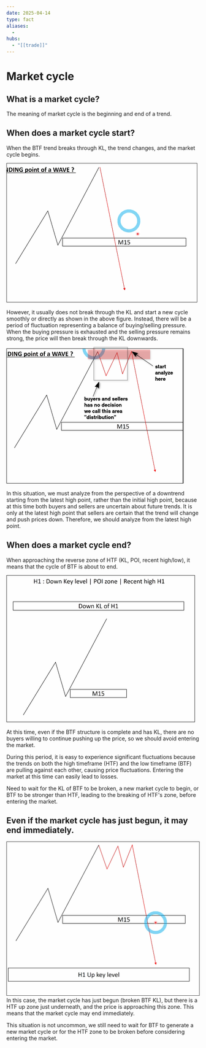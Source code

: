 ```yaml
---
date: 2025-04-14
type: fact
aliases:
  -
hubs:
  - "[[trade]]"
---
```


# Market cycle

## What is a market cycle?

The meaning of market cycle is the beginning and end of a trend.


## When does a market cycle start?

When the BTF trend breaks through KL, the trend changes, and the market cycle begins.

![market-cycle-start-smoothly.png](../assets/imgs/market-cycle-start-smoothly.png)

However, it usually does not break through the KL and start a new cycle smoothly or directly as shown in the above figure. Instead, there will be a period of fluctuation representing a balance of buying/selling pressure. When the buying pressure is exhausted and the selling pressure remains strong, the price will then break through the KL downwards.

![fluctuation-then-break-KL.png](../assets/imgs/fluctuation-then-break-KL.png)

In this situation, we must analyze from the perspective of a downtrend starting from the latest high point, rather than the initial high point, because at this time both buyers and sellers are uncertain about future trends. It is only at the latest high point that sellers are certain that the trend will change and push prices down. Therefore, we should analyze from the latest high point.


## When does a market cycle end?

When approaching the reverse zone of HTF (KL, POI, recent high/low), it means that the cycle of BTF is about to end.

![cycle-end-def.png](../assets/imgs/cycle-end-def.png)

At this time, even if the BTF structure is complete and has KL, there are no buyers willing to continue pushing up the price, so we should avoid entering the market.

During this period, it is easy to experience significant fluctuations because the trends on both the high timeframe (HTF) and the low timeframe (BTF) are pulling against each other, causing price fluctuations. Entering the market at this time can easily lead to losses.

Need to wait for the KL of BTF to be broken, a new market cycle to begin, or BTF to be stronger than HTF, leading to the breaking of HTF's zone, before entering the market.


## Even if the market cycle has just begun, it may end immediately.

![cycle-end-just-after-start.png](../assets/imgs/cycle-end-just-after-start.png)
In this case, the market cycle has just begun (broken BTF KL), but there is a HTF up zone just underneath, and the price is approaching this zone. This means that the market cycle may end immediately.

This situation is not uncommon, we still need to wait for BTF to generate a new market cycle or for the HTF zone to be broken before considering entering the market.



